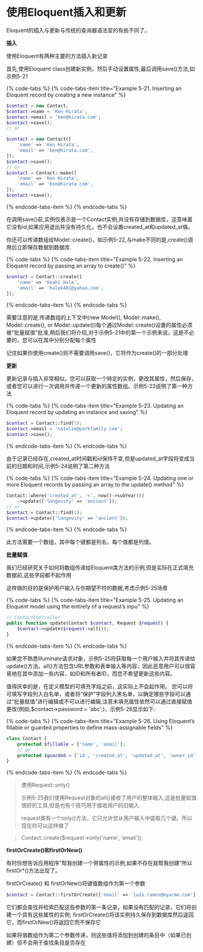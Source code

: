 # 使用Eloquent插入和更新

Eloquent的插入与更新与传统的查询器语法变的有些不同了。

**插入**

使用Eloquent有两种主要的方法插入新记录

首先,使用Eloquent class创建新实例，然后手动设置属性,最后调用save\(\)方法,如示例5-21

{% code-tabs %}
{% code-tabs-item title="Example 5-21. Inserting an Eloquent record by creating a new instance" %}
```php
$contact = new Contact; 
$contact->name = 'Ken Hirata';
$contact->email = 'ken@hirata.com';
$contact->save();
// or

$contact = new Contact([
    'name' => 'Ken Hirata',
    'email' => 'ken@hirata.com',
]);
$contact->save();
// or
$contact = Contact::make([
    'name' => 'Ken Hirata',
    'email' => 'ken@hirata.com',
]);
$contact->save();
```
{% endcode-tabs-item %}
{% endcode-tabs %}

在调用save\(\)前,实例仅表示是一个Contact实例,并没有存储到数据库，这意味着它没有id,如果应用退出并没有持久化，也不会设置created\_at和updated\_at值。

你还可以传递数组给Model::create\(\)，如示例5-22,与make不同的是,create\(\)调用后立即保存数据到数据库.

{% code-tabs %}
{% code-tabs-item title="Example 5-22. Inserting an Eloquent record by passing an array to create\(\)" %}
```php
$contact = Contact::create([
    'name' => 'Keahi Hale',
    'email' => 'halek481@yahoo.com',
]);
```
{% endcode-tabs-item %}
{% endcode-tabs %}

需要注意的是,传递数组的上下文中\(new Model\(\), Model::make\(\), Model::create\(\), or Model::update\(\)\)每个通过Model::create\(\)设置的属性必须被"批量赋值"批准,稍后我们将介绍,对于示例5-21中的第一个示例来说，这是不必要的，您可以在其中分别分配每个属性

记住如果你使用create\(\)则不需要调用save\(\)，它将作为create\(\)的一部分处理

**更新**

更新记录与插入非常相似。您可以获取一个特定的实例，更改其属性，然后保存，或者您可以进行一次调用并传递一个更新的属性数组。示例5-23说明了第一种方法

{% code-tabs %}
{% code-tabs-item title="Example 5-23. Updating an Eloquent record by updating an instance and saving" %}
```php
$contact = Contact::find(1);
$contact->email = 'natalie@parkfamily.com';
$contact->save();
```
{% endcode-tabs-item %}
{% endcode-tabs %}

由于记录已经存在,created\_at时间戳和id保持不变,但是updated\_at字段将变成当前的日期和时间,示例5-24说明了第二种方法

{% code-tabs %}
{% code-tabs-item title="Example 5-24. Updating one or more Eloquent records by passing an array to the update\(\) method" %}
```php
Contact::where('created_at', '<', now()->subYear())
    ->update(['longevity' => 'ancient']);
// or
$contact = Contact::find(1);
$contact->update(['longevity' => 'ancient']);
```
{% endcode-tabs-item %}
{% endcode-tabs %}

此方法需要一个数组，其中每个键都是列名，每个值都是列值。

**批量赋值**

我们已经研究关于如何将数组传递给Eloquent类方法的示例,但是实际在正式填充数据前,这些字段都不起作用

这样做的目的是保护用户输入与你期望不符的数据,考虑示例5-25场景

{% code-tabs %}
{% code-tabs-item title="Example 5-25. Updating an Eloquent model using the entirety of a request’s inpu" %}
```php
// ContactController
public function update(Contact $contact, Request $request) {
    $contact->update($request->all());
}
```
{% endcode-tabs-item %}
{% endcode-tabs %}

如果您不熟悉Illuminate请求对象，示例5-25将获取每一个用户输入并将其传递给update\(\)方法。all\(\)方法包含URL参数和表单输入等内容，因此恶意用户可以很容易地在其中添加一些内容，如ID和所有者ID，而您不希望更新这些内容。

值得庆幸的是，在定义模型的可填充字段之前，这实际上不会起作用。 您可以将可填写字段列入白名单，或者将“保护”字段列入黑名单，以确定哪些字段可以通过“批量赋值”进行编辑或不可以进行编辑,注意未填充属性依然可以通过直接赋值更改\(例如,$contact-&gt;password = 'abc';\)，示例5-26显示如下:

{% code-tabs %}
{% code-tabs-item title="Example 5-26. Using Eloquent’s fillable or guarded properties to define mass-assignable fields" %}
```php
class Contact {
    protected $fillable = ['name', 'email'];
    // or
    protected $guarded = ['id', 'created_at', 'updated_at', 'owner_id']; 
}
```
{% endcode-tabs-item %}
{% endcode-tabs %}

> 使用Request::only\(\)
>
> 示例5-25我们使用Request对象的all\(\)接收了用户的整体输入,这是批量赋值很好的工具,但是也有个技巧用于接收用户的旧输入.
>
> request类有一个only\(\)方法，它只允许您从用户输入中提取几个键。所以现在你可以这样做了

> Contact::create\($request-&gt;only\('name', 'email'\)\);

**firstOrCreate\(\)和firstOrNew\(\)**

有时你想告诉应用程序”帮我创建一个带属性的示例,如果不存在就帮我创建“所以firstOr\*\(\)方法出现了。

firstOrCreate\(\) 和 firstOrNew\(\)将键值数组作为第一个参数

```php
$contact = Contact::firstOrCreate(['email' => 'luis.ramos@myacme.com']);
```

它们都会查找并检索匹配这些参数的第一条记录，如果没有匹配的记录，它们将创建一个具有这些属性的实例; firstOrCreate\(\)将该实例持久保存到数据库然后返回它，而firstOrNew\(\)将返回它而不保存它

如果将值数组作为第二个参数传递，则这些值将添加到创建的条目中（如果已创建）但不会用于查找条目是否存在

